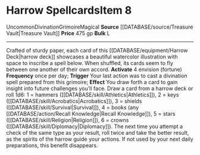 ﻿---
bulk: L
id: '2178'
item_category: Grimoires
level: '8'
name: Harrow Spellcards
price: 475 gp
rarity: Uncommon
school: Divination
source: '[[DATABASE/source/Treasure Vault|Treasure Vault]]'
subcategory: grimoire
trait:
- '[[DATABASE/trait/Divination|Divination]]'
- '[[DATABASE/trait/Grimoire|Grimoire]]'
- '[[DATABASE/trait/Magical|Magical]]'
- '[[DATABASE/trait/Uncommon|Uncommon]]'
type: Item

---
# Harrow Spellcards<span class="item-type">Item 8</span>

<span class="trait-uncommon item-trait">Uncommon</span><span class="item-trait">Divination</span><span class="item-trait">Grimoire</span><span class="item-trait">Magical</span>
**Source** [[DATABASE/source/Treasure Vault|Treasure Vault]] 
**Price** 475 gp
**Bulk** L

---
Crafted of sturdy paper, each card of this [[DATABASE/equipment/Harrow Deck|harrow deck]] showcases a beautiful watercolor illustration with space to inscribe a spell below. When shuffled, its cards seem to fly between one another of their own accord.
**Activate** <span class="action-icon">4</span> envision (fortune) **Frequency** once per day; **Trigger** Your last action was to cast a divination spell prepared from this grimoire; **Effect** You draw forth a card to gain insight into future challenges you'll face. Draw a card from a harrow deck or roll 1d6: 1 = hammers ([[DATABASE/skill/Athletics|Athletics]]), 2 = keys ([[DATABASE/skill/Acrobatics|Acrobatics]]), 3 = shields ([[DATABASE/skill/Survival|Survival]]), 4 = books (any [[DATABASE/action/Recall Knowledge|Recall Knowledge]]), 5 = stars ([[DATABASE/skill/Religion|Religion]]), 6 = crowns ([[DATABASE/skill/Diplomacy|Diplomacy]]). The next time you attempt a check of the same type as your result, roll twice and take the better result, as the spirits of the harrow guide your actions. If not used by your next daily preparations, this benefit disappears.